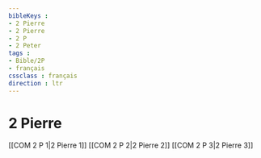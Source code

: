 ```yaml
---
bibleKeys : 
- 2 Pierre
- 2 Pierre
- 2 P
- 2 Peter
tags : 
- Bible/2P
- français
cssclass : français
direction : ltr
---
```


# 2 Pierre

[[COM 2 P 1|2 Pierre 1]]
[[COM 2 P 2|2 Pierre 2]]
[[COM 2 P 3|2 Pierre 3]]
